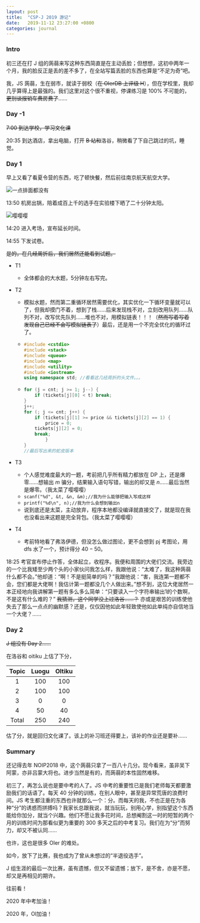 ```yaml
---
layout: post
title:  "CSP-J 2019 游记"
date:   2019-11-12 23:27:00 +0800
categories: journal
---
```

### Intro
初三还在打 J 组的蒟蒻来写这种东西简直是在主动丢脸；但想想，这初中两年一个月，我的脸反正是丢的差不多了，在全站写篇丢脸的东西也算是“不足为奇”吧。

我，JS 蒟蒻，生在弱市，就读于弱校（~~在 OIerDB 上评级 H~~），但在学校里，我却几乎算得上是最强的。我们这里对这个很不重视，停课练习是 100% 不可能的，~~更别谈报销车费房费了~~……

### Day -1
~~7:00 到达学校，学习文化课~~

20:35 到达酒店，拿出电脑，打开 ~~B 站和~~洛谷，稍微看了下自己跳过的坑，睡觉。

### Day 1
早上又看了看夏令营的东西，吃了顿快餐，然后前往南京航天航空大学。

![一点排面都没有](https://i.loli.net/2019/11/22/YTOPKH25XMqnSvh.jpg)

13:50 机房出锅，陪着成百上千的选手在实验楼下晒了二十分钟太阳。

![嘤嘤嘤](https://i.loli.net/2019/11/22/jtyOwVopRLI4Une.jpg)

14:20 进入考场，宣布延长时间。

14:55 下发试卷。

~~是的，在几经周折后，我们居然还能看到试题。~~

- T1
	- 全体都会的大水题，5分钟左右写完。
- T2
	- 模拟水题，然而第二重循环居然需要优化，其实优化一下循环变量就可以了，但我却摸门不着，想到了栈……后来发现栈不对，立刻改用队列……队列不对，改写优先队列……堆也不对，用模拟链表！！！（~~然而写着写着发现自己已经不会写模拟链表了~~）最后，还是用一个不完全优化的循环过了。
	- ```cpp
	  #include <cstdio>
	  #include <stack>
	  #include <queue>
	  #include <map>
	  #include <utility>
	  #include <iostream>
	  using namespace std; //看看这几经周折的头文件。。。
	  ```
	- ```cpp
	  for (j = cnt; j >= 1; j--) {
	      if (tickets[j][0] < t) break;
	  }
	  j++;
	  for (; j <= cnt; j++) {
	      if (tickets[j][1] >= price && tickets[j][2] == 1) {
	          price = 0;
		  tickets[j][2] = 0;
		  break;
              }
	  }
  	  //最后写出来的蛇皮版本
  	  ```

- T3
  	- 个人感觉难度最大的一题，考前把几乎所有精力都放在 DP 上，还是爆零……想输出 $m$ 骗分，结果输入语句写错，输出的却又是 $n$……最后当然是爆零。（我太菜了嘤嘤嘤）
  	- ```scanf("%d", &t, &n, &m);//我为什么能够把输入写成这样```
  	- ```printf("%d\n", n);//我为什么会想到输出n```
  	- 说到底还是太菜，主动放弃，程序本地都没编译就直接交了，就是现在我也没看出来这题是完全背包。（我太菜了嘤嘤嘤）
- T4
  	- 考前特地看了弗洛伊德，但没怎么做过图论，更不会想到 pj 考图论，用 dfs 水了一个，预计得分 $40-50$。

18:25 考官宣布停止作答，全体起立，收程序。我便和周围的大佬们交流。我旁边的一个比我矮至少两个头的小家伙问我怎么样，我跟他说：“太难了，我这种蒟蒻什么都不会。”他却道：“啊！不是挺简单的吗？”我跟他说：“害，我连第一题都不会，您们都是大佬啊！我估计第一题都没几个人做出来。”想不到，这位大佬居然一本正经地向我讲解第一题有多么多么简单：“只要读入一个字符串输出1的个数啊，不是这有什么难的？” ~~我猜测，这个同学没上过洛谷……？~~ 亦或是艰苦的训练使他失去了那么一点点的幽默感？还是，仅仅因他如此年轻致使他如此单纯亦自信地当一个大佬？……
### Day 2
~~J 组没有 Day 2……~~

在洛谷和 oitiku 上估了下分，

| Topic | Luogu | OItiku |
| :-----------: | :-----------: | :-----------: |
| 1 | 100 | 100 |
| 2 | 100 | 100 |
| 3 | 0 | 0 |
| 4 | 50 | 40 |
| Total | 250 | 240 |
  
估了分，就是回归文化课了。该上的补习班还得要上，该补的作业还是要补……

### Summary
还记得去年 NOIP2018 中，这个蒟蒻只拿了一百八十几分。现今看来，虽非吴下阿蒙，亦非吕蒙大将也。进步当然是有的，而蒟蒻的本性固然难移。

初三了，再怎么说也是要中考的人了。JS 中考的重要性已是我们老师每天都要激励我们的话语了。每天 40 分钟的训练，在别人眼中，甚至是异常荒唐的浪费时间。JS 考生都注重的东西也许就那么一个：分。而每天的我，不也正是在为各种“分”的诱惑而拼搏吗？我家长总跟我说，就当玩玩，别用心学，别指望这个东西能给你加分，就当个兴趣。他们不愿让我多花时间，总想阉割这一时的短暂的两个月的训练时间为那看似更为重要的 300 多天之后的中考复习。我们在为“分”而努力，却又不被认同……
  
也许，这也是很多 OIer 的难处。

如今，放下了比赛，我也成为了曾从未想过的“半退役选手”。

J 组生涯的最后一次比赛，虽有遗憾，但又不留遗憾；放下，是不舍，亦是不愿，却又是再相见的期许。

往前看！

$2020$ 年中考加油！

$2020$ 年，OI加油！

